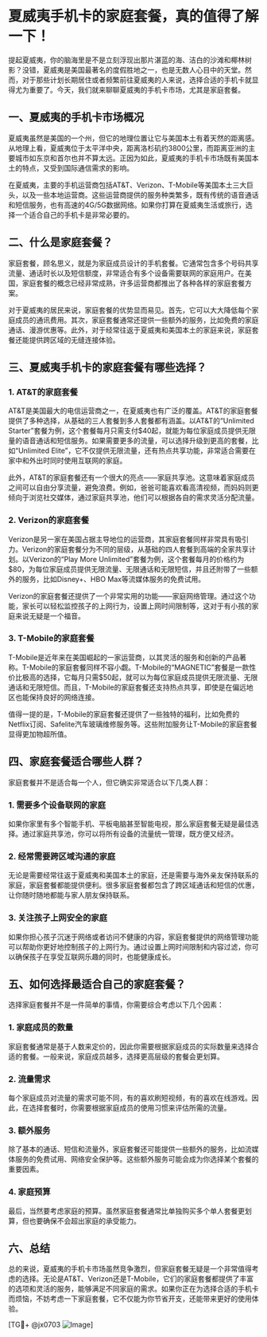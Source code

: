 # 夏威夷手机卡的家庭套餐，真的值得了解一下！

提起夏威夷，你的脑海里是不是立刻浮现出那片湛蓝的海、洁白的沙滩和椰林树影？没错，夏威夷是美国最著名的度假胜地之一，也是无数人心目中的天堂。然而，对于那些计划长期居住或者频繁前往夏威夷的人来说，选择合适的手机卡就显得尤为重要了。今天，我们就来聊聊夏威夷的手机卡市场，尤其是家庭套餐。

## 一、夏威夷的手机卡市场概况

夏威夷虽然是美国的一个州，但它的地理位置让它与美国本土有着天然的距离感。从地理上看，夏威夷位于太平洋中央，距离洛杉矶约3800公里，而距离亚洲的主要城市如东京和首尔也并不算太远。正因为如此，夏威夷的手机卡市场既有美国本土的特点，又受到国际通信需求的影响。

在夏威夷，主要的手机运营商包括AT&T、Verizon、T-Mobile等美国本土三大巨头，以及一些本地运营商。这些运营商提供的服务种类繁多，既有传统的语音通话和短信服务，也有高速的4G/5G数据网络。如果你打算在夏威夷生活或旅行，选择一个适合自己的手机卡是非常必要的。

## 二、什么是家庭套餐？

家庭套餐，顾名思义，就是为家庭成员设计的手机套餐。它通常包含多个号码共享流量、通话时长以及短信额度，非常适合有多个设备需要联网的家庭用户。在美国，家庭套餐的概念已经非常成熟，许多运营商都推出了各种各样的家庭套餐方案。

对于夏威夷的居民来说，家庭套餐的优势显而易见。首先，它可以大大降低每个家庭成员的通讯费用。其次，家庭套餐通常还提供一些额外的服务，比如免费的家庭通话、漫游优惠等。此外，对于经常往返于夏威夷和美国本土的家庭来说，家庭套餐还能提供跨区域的无缝连接体验。

## 三、夏威夷手机卡的家庭套餐有哪些选择？

### 1. AT&T的家庭套餐

AT&T是美国最大的电信运营商之一，在夏威夷也有广泛的覆盖。AT&T的家庭套餐提供了多种选择，从基础的三人套餐到多人套餐都有涵盖。以AT&T的“Unlimited Starter”套餐为例，这个套餐每月只需支付$40起，就能为每位家庭成员提供无限量的语音通话和短信服务。如果需要更多的流量，可以选择升级到更高的套餐，比如“Unlimited Elite”，它不仅提供无限流量，还有热点共享功能，非常适合需要在家中和外出时同时使用互联网的家庭。

此外，AT&T的家庭套餐还有一个很大的亮点——家庭共享池。这意味着家庭成员之间可以自由分享流量，避免浪费。例如，爸爸可能喜欢看高清视频，而妈妈则更倾向于浏览社交媒体，通过家庭共享池，他们可以根据各自的需求灵活分配流量。

### 2. Verizon的家庭套餐

Verizon是另一家在美国占据主导地位的运营商，其家庭套餐同样非常具有吸引力。Verizon的家庭套餐分为不同的层级，从基础的四人套餐到高端的全家共享计划。以Verizon的“Play More Unlimited”套餐为例，这个套餐每月的价格约为$80，为每位家庭成员提供无限流量、无限通话和无限短信，并且还附带了一些额外的服务，比如Disney+、HBO Max等流媒体服务的免费试用。

Verizon的家庭套餐还提供了一个非常实用的功能——家庭网络管理。通过这个功能，家长可以轻松监控孩子的上网行为，设置上网时间限制等，这对于有小孩的家庭来说无疑是一个福音。

### 3. T-Mobile的家庭套餐

T-Mobile是近年来在美国崛起的一家运营商，以其灵活的服务和创新的产品著称。T-Mobile的家庭套餐同样不容小觑。T-Mobile的“MAGNETIC”套餐是一款性价比极高的选择，它每月只需$50起，就可以为每位家庭成员提供无限流量、无限通话和无限短信。而且，T-Mobile的家庭套餐还支持热点共享，即使是在偏远地区也能保持良好的网络连接。

值得一提的是，T-Mobile的家庭套餐还提供了一些独特的福利，比如免费的Netflix订阅、Safelite汽车玻璃维修服务等。这些附加服务让T-Mobile的家庭套餐显得更加物超所值。

## 四、家庭套餐适合哪些人群？

家庭套餐并不是适合每一个人，但它确实非常适合以下几类人群：

### 1. 需要多个设备联网的家庭

如果你家里有多个智能手机、平板电脑甚至智能电视，那么家庭套餐无疑是最佳选择。通过家庭共享池，你可以将所有设备的流量统一管理，既方便又经济。

### 2. 经常需要跨区域沟通的家庭

无论是需要经常往返于夏威夷和美国本土的家庭，还是需要与海外亲友保持联系的家庭，家庭套餐都能提供便利。很多家庭套餐都包含了跨区域通话和短信的优惠，让你随时随地都能与家人朋友保持联系。

### 3. 关注孩子上网安全的家庭

如果你担心孩子沉迷于网络或者访问不健康的内容，家庭套餐提供的网络管理功能可以帮助你更好地控制孩子的上网行为。通过设置上网时间限制和内容过滤，你可以确保孩子在享受互联网乐趣的同时，也能健康成长。

## 五、如何选择最适合自己的家庭套餐？

选择家庭套餐并不是一件简单的事情，你需要综合考虑以下几个因素：

### 1. 家庭成员的数量

家庭套餐通常是基于人数来定价的，因此你需要根据家庭成员的实际数量来选择合适的套餐。一般来说，家庭成员越多，选择更高层级的套餐会更划算。

### 2. 流量需求

每个家庭成员对流量的需求可能不同，有的喜欢刷短视频，有的喜欢在线游戏。因此，在选择套餐时，你需要根据家庭成员的使用习惯来评估所需的流量。

### 3. 额外服务

除了基本的通话、短信和流量外，家庭套餐还可能提供一些额外的服务，比如流媒体服务的免费试用、网络安全保护等。这些额外服务可能会成为你选择某个套餐的重要因素。

### 4. 家庭预算

最后，当然要考虑家庭的预算。虽然家庭套餐通常比单独购买多个单人套餐更划算，但也要确保不会超出家庭的承受能力。

## 六、总结

总的来说，夏威夷的手机卡市场虽然竞争激烈，但家庭套餐无疑是一个非常值得考虑的选择。无论是AT&T、Verizon还是T-Mobile，它们的家庭套餐都提供了丰富的选项和灵活的服务，能够满足不同家庭的需求。如果你正在为选择合适的手机卡而烦恼，不妨考虑一下家庭套餐，它不仅能为你节省开支，还能带来更好的使用体验。

[TG💪+ @jx0703 ![Image](https://github.com/user-attachments/assets/dbca1d08-cadb-493c-b0ec-ad6f7a83f270)]